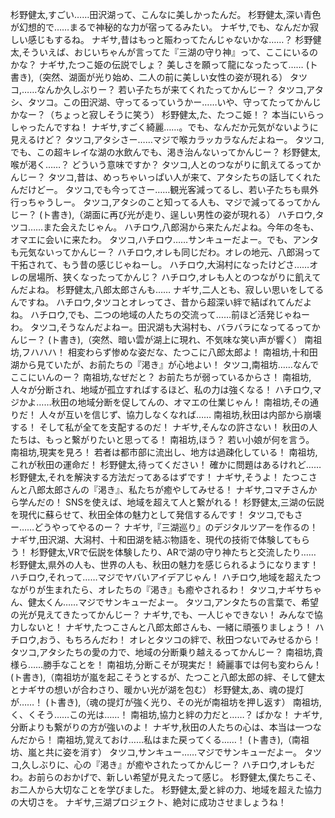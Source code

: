 杉野健太,すごい……田沢湖って、こんなに美しかったんだ。
杉野健太,深い青色が幻想的で……まるで神秘的な力が宿ってるみたい。
ナギサ,でも、なんだか寂しい感じもするね。
ナギサ,昔はもっと賑わってたんじゃないかな……？
杉野健太,そういえば、おじいちゃんが言ってた『三湖の守り神』って、ここにいるのかな？
ナギサ,たつこ姫の伝説でしょ？ 美しさを願って龍になったって……
(ト書き),（突然、湖面が光り始め、二人の前に美しい女性の姿が現れる）
タツコ,……なんか久しぶりー？ 若い子たちが来てくれたってかんじー？
タツコ,アタシ、タツコ。この田沢湖、守ってるっていうかー……いや、守ってたってかんじかなー？（ちょっと寂しそうに笑う）
杉野健太,た、たつこ姫！？ 本当にいらっしゃったんですね！
ナギサ,すごく綺麗……。でも、なんだか元気がないように見えるけど？
タツコ,アタシさー……マジで喉カラッカラなんだよねー。
タツコ,でも、この超キレイな湖の水飲んでも、渇き治んないってかんじー？
杉野健太,喉が渇く……？ どういう意味ですか？
タツコ,人とのつながりに飢えてるってかんじー？
タツコ,昔は、めっちゃいっぱい人が来て、アタシたちの話してくれたんだけどー。
タツコ,でも今ってさー……観光客減ってるし、若い子たちも県外行っちゃうしー。
タツコ,アタシのこと知ってる人も、マジで減ってるってかんじー？
(ト書き),（湖面に再び光が走り、逞しい男性の姿が現れる）
ハチロウ,タツコ……また会えたじゃん。
ハチロウ,八郎潟から来たんだよね。今年の冬も、オマエに会いに来たわ。
タツコ,ハチロウ……サンキューだよー。でも、アンタも元気ないってかんじー？
ハチロウ,オレも同じだわ。オレの地元、八郎潟って干拓されて、もう昔の感じじゃねーし。
ハチロウ,大潟村になったけどさ……オレの居場所、狭くなったってかんじ？
ハチロウ,オレも人とのつながりに飢えてんだよね。
杉野健太,八郎太郎さんも……
ナギサ,二人とも、寂しい思いをしてるんですね。
ハチロウ,タツコとオレってさ、昔から超深い絆で結ばれてんだよね。
ハチロウ,でも、二つの地域の人たちの交流って……前ほど活発じゃねーわ。
タツコ,そうなんだよねー。田沢湖も大潟村も、バラバラになってるってかんじー？
(ト書き),（突然、暗い雲が湖上に現れ、不気味な笑い声が響く）
南祖坊,フハハハ！ 相変わらず惨めな姿だな、たつこに八郎太郎よ！
南祖坊,十和田湖から見ていたが、お前たちの『渇き』が心地よい！
タツコ,南祖坊……なんでここにいんのー？
南祖坊,なぜだと？ お前たちが弱っているからさ！
南祖坊,人々が分断され、地域が孤立すればするほど、私の力は強くなる！
ハチロウ,マジかよ……秋田の地域分断を促してんの、オマエの仕業じゃん！
南祖坊,その通りだ！ 人々が互いを信じず、協力しなくなれば……
南祖坊,秋田は内部から崩壊する！ そして私が全てを支配するのだ！
ナギサ,そんなの許さない！ 秋田の人たちは、もっと繋がりたいと思ってる！
南祖坊,ほう？ 若い小娘が何を言う。
南祖坊,現実を見ろ！ 若者は都市部に流出し、地方は過疎化している！
南祖坊,これが秋田の運命だ！
杉野健太,待ってください！ 確かに問題はあるけれど……
杉野健太,それを解決する方法だってあるはずです！
ナギサ,そうよ！ たつこさんと八郎太郎さんの『渇き』、私たちが癒やしてみせる！
ナギサ,コマチさんから学んだの！ SNSを使えば、地域を超えて人と繋がれる！
杉野健太,三湖の伝説を現代に蘇らせて、秋田全体の魅力として発信するんです！
タツコ,でもさー……どうやってやるのー？
ナギサ,『三湖巡り』のデジタルツアーを作るの！
ナギサ,田沢湖、大潟村、十和田湖を結ぶ物語を、現代の技術で体験してもらう！
杉野健太,VRで伝説を体験したり、ARで湖の守り神たちと交流したり……
杉野健太,県外の人も、世界の人も、秋田の魅力を感じられるようになります！
ハチロウ,それって……マジでヤバいアイデアじゃん！
ハチロウ,地域を超えたつながりが生まれたら、オレたちの『渇き』も癒やされるわ！
タツコ,ナギサちゃん、健太くん……マジでサンキューだよー。
タツコ,アンタたちの言葉で、希望の光が見えてきたってかんじー？
ナギサ,でも、一人じゃできない！ みんなで協力しないと！
ナギサ,たつこさんと八郎太郎さんも、一緒に頑張りましょう！
ハチロウ,おう、もちろんだわ！ オレとタツコの絆で、秋田つないでみせるから！
タツコ,アタシたちの愛の力で、地域の分断乗り越えるってかんじー？
南祖坊,貴様ら……勝手なことを！
南祖坊,分断こそが現実だ！ 綺麗事では何も変わらん！
(ト書き),（南祖坊が嵐を起こそうとするが、たつこと八郎太郎の絆、そして健太とナギサの想いが合わさり、暖かい光が湖を包む）
杉野健太,あ、魂の提灯が……！
(ト書き),（魂の提灯が強く光り、その光が南祖坊を押し返す）
南祖坊,く、くそう……この光は……！
南祖坊,協力と絆の力だと……？ ばかな！
ナギサ,分断よりも繋がりの方が強いのよ！
ナギサ,秋田の人たちの心は、本当は一つなんだから！
南祖坊,覚えておけ……私はまた戻ってくる……！
(ト書き),（南祖坊、嵐と共に姿を消す）
タツコ,サンキュー……マジでサンキューだよー。
タツコ,久しぶりに、心の『渇き』が癒やされたってかんじー？
ハチロウ,オレもだわ。お前らのおかげで、新しい希望が見えたって感じ。
杉野健太,僕たちこそ、お二人から大切なことを学びました。
杉野健太,愛と絆の力、地域を超えた協力の大切さを。
ナギサ,三湖プロジェクト、絶対に成功させましょうね！
